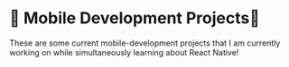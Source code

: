 # 📱 Mobile Development Projects📱

These are some current mobile-development projects that I am currently working on while simultaneously learning about React Native!
